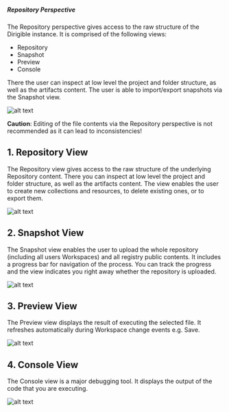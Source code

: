 ##### Repository Perspective

The Repository perspective gives access to the raw structure of the Dirigible instance.  It is comprised of the following views:
*	Repository
*	Snapshot
*	Preview 
*	Console 

There the user can inspect at low level the project and folder structure, as well as the artifacts content. The user is able to import/export snapshots via the Snapshot view.

![alt text](http://www.dirigible.io/help/images/ide_perspective_repository.png)
 

**Caution**: Editing of the file contents via the Repository perspective is not recommended as it can lead to inconsistencies!


## 1. Repository View

The Repository view gives access to the raw structure of the underlying Repository content. There you can inspect at low level the project and folder structure, as well as the artifacts content. The view enables the user to create new collections and resources, to delete existing ones, or to export them.
 
![alt text](http://www.dirigible.io/help/images/ide_view_repository.png)

## 2. Snapshot View

The Snapshot view enables the user to upload the whole repository (including all users Workspaces) and all registry public contents. It includes a progress bar for navigation of the process. You can track the progress and the view indicates you right away whether the repository is uploaded.

![alt text](http://www.dirigible.io/help/images/ide_view_snapshot.png)

## 3. Preview View

The Preview view displays the result of executing the selected file. It refreshes automatically during Workspace change events e.g. Save.
 
![alt text](http://www.dirigible.io/help/images/ide_view_preview.png)

## 4. Console View

The Console view is a major debugging tool. It displays the output of the code that you are executing.
 
 	
![alt text](http://www.dirigible.io/help/images/ide_view_console.png)


